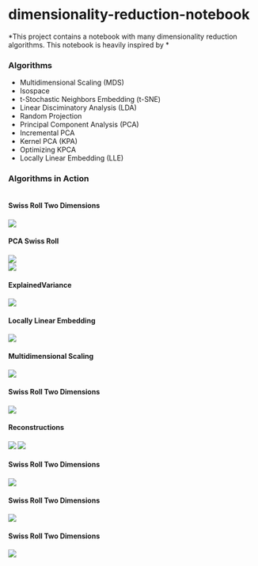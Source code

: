 # dimensionality-reduction-notebook
*This project contains a notebook with many dimensionality reduction algorithms. This notebook is heavily inspired by *

### Algorithms
* Multidimensional Scaling (MDS)
* Isospace
* t-Stochastic Neighbors Embedding (t-SNE)
* Linear Disciminatory Analysis (LDA)
* Random Projection 
* Principal Component Analysis (PCA)
* Incremental PCA
* Kernel PCA (KPA)
* Optimizing KPCA
* Locally Linear Embedding (LLE)


### Algorithms in Action 
<section style="display:flex; flex-direction:column;">
  <article>
    <h4>Swiss Roll Two Dimensions<h4/>
    <img src="./images/SwissRollTwoDimensions.png"><img/>
  <article/> 
  <article>
    <h4>PCA Swiss Roll<h4/>
    <img src="./images/PCASwissRoll.png"><img/>
  <article/> 
  <article>
    <h4Incremental PCA<h4/>
    <img src="./images/Incremental PCA.png"><img/>
  <article/> 
  <article>
    <h4>ExplainedVariance<h4/>
    <img src="./images/ExplainedVariance.png"><img/>
  <article/> 
  <article>
    <h4>Locally Linear Embedding<h4/>
    <img src="./images/LocallyLinearEmbedding.png"><img/>
  <article/> 
  <article>
    <h4>Multidimensional Scaling<h4/>
    <img src="./images/MultidimensionalScaling.png"><img/>
  <article/> 
  <article>
    <h4>Swiss Roll Two Dimensions<h4/>
    <img src="./images/SwissRollTwoDimensions.png"><img/>
  <article/> 
  <article>
    <h4>Reconstructions<h4/>
    <img src="./images/OriginalNumber.png"><img/>
    <img src="./images/Reconstructed Number/png"><img/>
  <article/> 
  <article>
    <h4>Swiss Roll Two Dimensions<h4/>
    <img src="./images/TSNEReductionOnMNIST.png"><img/>
  <article/> 
  <article>
    <h4>Swiss Roll Two Dimensions<h4/>
    <img src="./images/NumberClusters.png"><img/>
  <article/>
  <article>
    <h4>Swiss Roll Two Dimensions<h4/>
    <img src="./images/LDADigits.png"><img/>
  <article/>
      

      
  
  
<section/>
